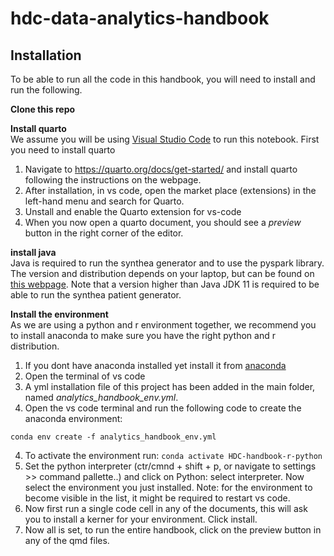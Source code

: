 # hdc-data-analytics-handbook

## Installation
To be able to run all the code in this handbook, you will need to install and run the following. 

**Clone this repo**  

**Install quarto**  
We assume you will be using [Visual Studio Code](https://code.visualstudio.com/) to run this notebook. 
First you need to install quarto
1. Navigate to https://quarto.org/docs/get-started/ and install quarto following the instructions on the webpage.
2. After installation, in vs code, open the market place (extensions) in the left-hand menu and search for Quarto.
3. Unstall and enable the Quarto extension for vs-code
4. When you now open a quarto document, you should see a *preview* button in the right corner of the editor.

**install java**  
Java is required to run the synthea generator and to use the pyspark library.
The version and distribution depends on your laptop, but can be found on [this webpage](https://www.oracle.com/nl/java/technologies/javase/jdk11-archive-downloads.html).
Note that a version higher than Java JDK 11 is required to be able to run the synthea patient generator.

**Install the environment**  
As we are using a python and r environment together, we recommend you to install anaconda to make sure you have the right python and r distribution. 
1. If you dont have anaconda installed yet install it from [anaconda](https://www.anaconda.com/download)
1. Open the terminal of vs code
2. A yml installation file of this project has been added in the main folder, named *analytics_handbook_env.yml*. 
3. Open the vs code terminal and run the following code to create the anaconda environment: 
```
conda env create -f analytics_handbook_env.yml
```
4. To activate the environment run: ```conda activate HDC-handbook-r-python```
5. Set the python interpreter (ctr/cmnd + shift + p, or navigate to settings >> command pallette..) and click on Python: select interpreter. Now select the environment you just installed. Note: for the environment to become visible in the list, it might be required to restart vs code.
6. Now first run a single code cell in any of the documents, this will ask you to install a kerner for your environment. Click install.
7. Now all is set, to run the entire handbook, click on the preview button in any of the qmd files.



